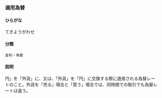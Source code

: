 <div style="display:none;">

## [あ行](securities-terms?id=あ行)
## [か行](securities-terms?id=か行)
## [さ行](securities-terms?id=さ行)
## [た行](securities-terms?id=た行)

</div>

### 適用為替

#### ひらがな

てきようがわせ

#### 分類

`金利・為替`

#### 説明

円」を「外貨」に、又は、「外貨」を「円」に交換する際に適用される為替レートのこと。外貨を「売る」場合と「買う」場合では、同時間での取引でも為替レートは違う。
 


<div style="display:none;">

## [な行](securities-terms?id=な行)
## [は行](securities-terms?id=は行)
## [ま行](securities-terms?id=ま行)
## [や行](securities-terms?id=や行)
## [ら行](securities-terms?id=ら行)
## [わ行](securities-terms?id=わ行)
## [英数字・記号](securities-terms?id=英数字・記号)

</div>

